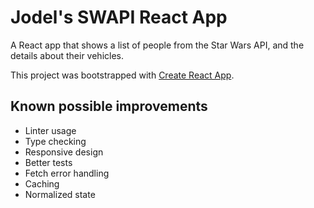 # Jodel's SWAPI React App

A React app that shows a list of people from the Star Wars API, and the details about their vehicles.

This project was bootstrapped with [Create React App](https://github.com/facebook/create-react-app).

## Known possible improvements
* Linter usage
* Type checking
* Responsive design
* Better tests
* Fetch error handling
* Caching
* Normalized state